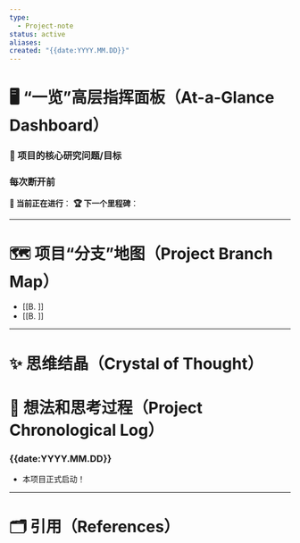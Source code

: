 ```yaml
---
type:
  - Project-note
status: active
aliases: 
created: "{{date:YYYY.MM.DD}}"
---
```

#  🖥️ “一览”高层指挥面板（At-a-Glance Dashboard）
### 🎯 项目的核心研究问题/目标


### 每次断开前
**🚧 当前正在进行**：
**🏆 下一个里程碑**：

---

# 🗺️ 项目“分支”地图（Project Branch Map）

- [[B. ]]
- [[B. ]]


---
# ✨ 思维结晶（Crystal of Thought）


# 📜 想法和思考过程（Project Chronological Log）

### {{date:YYYY.MM.DD}}
- 本项目正式启动！


---
# 🗂️ 引用（References）

[^1]: 